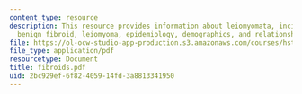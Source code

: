 ```yaml
---
content_type: resource
description: This resource provides information about leiomyomata, incidence and etiology,
  benign fibroid, leiomyoma, epidemiology, demographics, and relationship to menses.
file: https://ol-ocw-studio-app-production.s3.amazonaws.com/courses/hst-071-human-reproductive-biology-fall-2005/2bc929ef6f82405914fd3a8813341950_fibroids.pdf
file_type: application/pdf
resourcetype: Document
title: fibroids.pdf
uid: 2bc929ef-6f82-4059-14fd-3a8813341950
---
```

